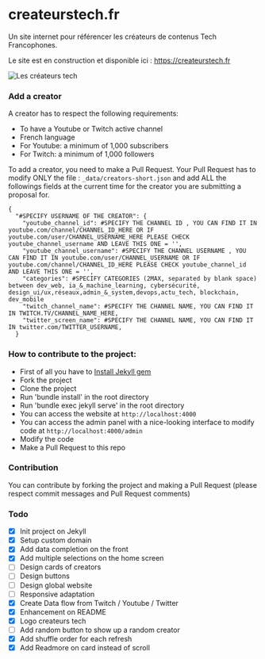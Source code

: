 # createurstech.fr
Un site internet pour référencer les créateurs de contenus Tech Francophones.

Le site est en construction et disponible ici : https://createurstech.fr 

![Les créateurs tech](https://github.com/anisayari/createurstech.fr/blob/main/banner.png?raw=true)

### Add a creator
A creator has to respect the following requirements:
 - To have a Youtube or Twitch active channel
 - French language
 - For Youtube: a minimum of 1,000 subscribers
 - For Twitch: a minimum of 1,000 followers
 
To add a creator, you need to make a Pull Request. Your Pull Request has to modify ONLY the file : `_data/creators-short.json` and add ALL the followings fields at the current time for the creator you are submitting a proposal for.

```
{
  "#SPECIFY USERNAME OF THE CREATOR": {
    "youtube_channel_id": #SPECIFY THE CHANNEL ID , YOU CAN FIND IT IN youtube.com/channel/CHANNEL_ID_HERE OR IF youtube.com/user/CHANNEL_USERNAME_HERE PLEASE CHECK youtube_channel_username AND LEAVE THIS ONE = '',
    "youtube_channel_username": #SPECIFY THE CHANNEL USERNAME , YOU CAN FIND IT IN youtube.com/user/CHANNEL_USERNAME OR IF youtube.com/channel/CHANNEL_ID_HERE PLEASE CHECK youtube_channel_id AND LEAVE THIS ONE = '',
    "categories": #SPECIFY CATEGORIES (2MAX, separated by blank space) between dev_web, ia_&_machine_learning, cybersécurité, design_ui/ux,réseaux,admin_&_system,devops,actu_tech, blockchain, dev_mobile
    "twitch_channel_name": #SPECIFY THE CHANNEL NAME, YOU CAN FIND IT IN TWITCH.TV/CHANNEL_NAME_HERE,
    "twitter_screen_name": #SPECIFY THE CHANNEL NAME, YOU CAN FIND IT IN twitter.com/TWITTER_USERNAME,
  }
```

### How to contribute to the project:

- First of all you have to [Install Jekyll gem](https://jekyllrb.com/docs/installation/)
- Fork the project
- Clone the project
- Run 'bundle install' in the root directory
- Run 'bundle exec jekyll serve' in the root directory
- You can access the website at `http://localhost:4000`
- You can access the admin panel with a nice-looking interface to modify code at `http://localhost:4000/admin`
- Modify the code
- Make a Pull Request to this repo


### Contribution
You can contribute by forking the project and making a Pull Request (please respect commit messages and Pull Request comments)
### Todo
- [x] Init project on Jekyll
- [x] Setup custom domain
- [x] Add data completion on the front
- [x] Add multiple selections on the home screen
- [ ] Design cards of creators
- [ ] Design buttons
- [ ] Design global website
- [ ] Responsive adaptation
- [x] Create Data flow from Twitch  / Youtube / Twitter
- [x] Enhancement on README
- [x] Logo createurs tech
- [ ] Add random button to show up a random creator
- [x] Add shuffle order for each refresh
- [x] Add Readmore on card instead of scroll
